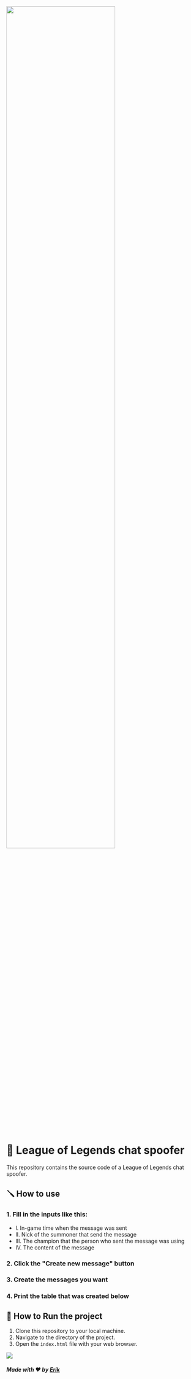 <img width="75%" src="https://64.media.tumblr.com/65606735903f9cfd6b0f5c00cc8b5771/e3a833691b4de27b-6f/s640x960/900a1a4a29253453ab80cb0262e3642dd657bf1a.gif">

# 🌱 League of Legends chat spoofer
This repository contains the source code of a League of Legends chat spoofer.

## 🪛 How to use
### 1. Fill in the inputs like this:
   - I. In-game time when the message was sent 
   - II. Nick of the summoner that send the message
   - III. The champion that the person who sent the message was using
   - IV. The content of the message
### 2. Click the "Create new message" button
### 3. Create the messages you want
### 4. Print the table that was created below 

## 🏃 How to Run the project

1. Clone this repository to your local machine.
2. Navigate to the directory of the project.
3. Open the `index.html` file with your web browser.

<img src="https://camo.githubusercontent.com/7e08ecd241cf9d35d81c5e03510fef2d7e153ba26e6db66e74b970c185fd3af2/68747470733a2f2f6d656469612e74656e6f722e636f6d2f56616e74394f477965396741414141432f7261696e626f772d6261722d646976696465722e67696620">

##### Made with ❤️ by [Erik](https://github.com/Erkkgot)

